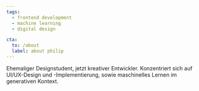 ```yaml
---
tags:
  - frontend development
  - machine learning
  - digital design

cta:
  to: /about
  label: about philip
---
```


Ehemaliger Designstudent, jetzt kreativer Entwickler. Konzentriert sich auf UI/UX-Design und -Implementierung, sowie maschinelles Lernen im generativen Kontext.
